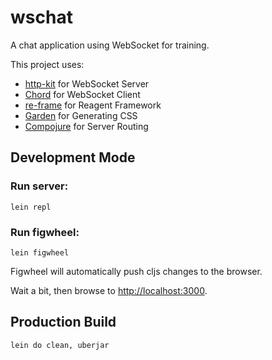 # wschat

A chat application using WebSocket for training.

This project uses:

- [http-kit](http://www.http-kit.org/) for WebSocket Server
- [Chord](https://github.com/jarohen/chord) for WebSocket Client
- [re-frame](https://github.com/Day8/re-frame) for Reagent Framework
- [Garden](https://github.com/noprompt/garden) for Generating CSS
- [Compojure](https://github.com/weavejester/compojure) for Server Routing

## Development Mode

### Run server:

```
lein repl
```

### Run figwheel:

```
lein figwheel
```

Figwheel will automatically push cljs changes to the browser.

Wait a bit, then browse to [http://localhost:3000](http://localhost:3000).

## Production Build

```
lein do clean, uberjar
```
